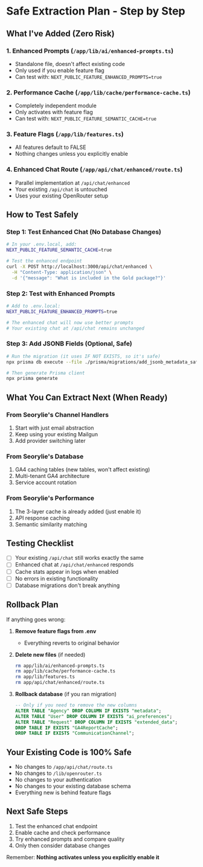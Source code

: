 # Safe Extraction Plan - Step by Step

## What I've Added (Zero Risk)

### 1. Enhanced Prompts (`/app/lib/ai/enhanced-prompts.ts`)
- Standalone file, doesn't affect existing code
- Only used if you enable feature flag
- Can test with: `NEXT_PUBLIC_FEATURE_ENHANCED_PROMPTS=true`

### 2. Performance Cache (`/app/lib/cache/performance-cache.ts`)
- Completely independent module
- Only activates with feature flag
- Can test with: `NEXT_PUBLIC_FEATURE_SEMANTIC_CACHE=true`

### 3. Feature Flags (`/app/lib/features.ts`)
- All features default to FALSE
- Nothing changes unless you explicitly enable

### 4. Enhanced Chat Route (`/app/api/chat/enhanced/route.ts`)
- Parallel implementation at `/api/chat/enhanced`
- Your existing `/api/chat` is untouched
- Uses your existing OpenRouter setup

## How to Test Safely

### Step 1: Test Enhanced Chat (No Database Changes)
```bash
# In your .env.local, add:
NEXT_PUBLIC_FEATURE_SEMANTIC_CACHE=true

# Test the enhanced endpoint
curl -X POST http://localhost:3000/api/chat/enhanced \
  -H "Content-Type: application/json" \
  -d '{"message": "What is included in the Gold package?"}'
```

### Step 2: Test with Enhanced Prompts
```bash
# Add to .env.local:
NEXT_PUBLIC_FEATURE_ENHANCED_PROMPTS=true

# The enhanced chat will now use better prompts
# Your existing chat at /api/chat remains unchanged
```

### Step 3: Add JSONB Fields (Optional, Safe)
```bash
# Run the migration (it uses IF NOT EXISTS, so it's safe)
npx prisma db execute --file ./prisma/migrations/add_jsonb_metadata_safe.sql

# Then generate Prisma client
npx prisma generate
```

## What You Can Extract Next (When Ready)

### From Seorylie's Channel Handlers
1. Start with just email abstraction
2. Keep using your existing Mailgun
3. Add provider switching later

### From Seorylie's Database
1. GA4 caching tables (new tables, won't affect existing)
2. Multi-tenant GA4 architecture
3. Service account rotation

### From Seorylie's Performance
1. The 3-layer cache is already added (just enable it)
2. API response caching
3. Semantic similarity matching

## Testing Checklist

- [ ] Your existing `/api/chat` still works exactly the same
- [ ] Enhanced chat at `/api/chat/enhanced` responds
- [ ] Cache stats appear in logs when enabled
- [ ] No errors in existing functionality
- [ ] Database migrations don't break anything

## Rollback Plan

If anything goes wrong:

1. **Remove feature flags from .env**
   - Everything reverts to original behavior

2. **Delete new files** (if needed)
   ```bash
   rm app/lib/ai/enhanced-prompts.ts
   rm app/lib/cache/performance-cache.ts
   rm app/lib/features.ts
   rm app/api/chat/enhanced/route.ts
   ```

3. **Rollback database** (if you ran migration)
   ```sql
   -- Only if you need to remove the new columns
   ALTER TABLE "Agency" DROP COLUMN IF EXISTS "metadata";
   ALTER TABLE "User" DROP COLUMN IF EXISTS "ai_preferences";
   ALTER TABLE "Request" DROP COLUMN IF EXISTS "extended_data";
   DROP TABLE IF EXISTS "GA4ReportCache";
   DROP TABLE IF EXISTS "CommunicationChannel";
   ```

## Your Existing Code is 100% Safe

- No changes to `/app/api/chat/route.ts`
- No changes to `/lib/openrouter.ts`
- No changes to your authentication
- No changes to your existing database schema
- Everything new is behind feature flags

## Next Safe Steps

1. Test the enhanced chat endpoint
2. Enable cache and check performance
3. Try enhanced prompts and compare quality
4. Only then consider database changes

Remember: **Nothing activates unless you explicitly enable it**
